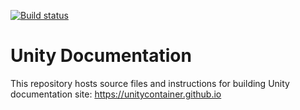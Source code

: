 [![Build status](https://ci.appveyor.com/api/projects/status/50hjsoi3gqu1becr?svg=true)](https://ci.appveyor.com/project/unitycontainer/documentation)

# Unity Documentation


This repository hosts source files and instructions for building Unity documentation site: https://unitycontainer.github.io 
